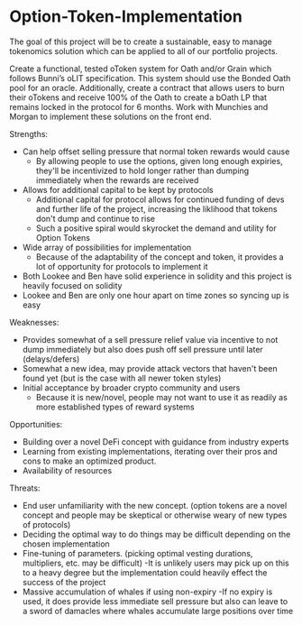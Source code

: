# Option-Token-Implementation

The goal of this project will be to create a sustainable, easy to manage tokenomics solution which can be applied to all of our portfolio projects.

Create a functional, tested oToken system for Oath and/or Grain which follows Bunni’s oLIT specification. This system should use the Bonded Oath pool for an oracle. Additionally, create a contract that allows users to burn their oTokens and receive 100% of the Oath to create a bOath LP that remains locked in the protocol for 6 months. Work with Munchies and Morgan to implement these solutions on the front end.

Strengths:
- Can help offset selling pressure that normal token rewards would cause
    - By allowing people to use the options, given long enough expiries, they'll be incentivized to hold longer rather than dumping immediately when the rewards are received 
- Allows for additional capital to be kept by protocols
    - Additional capital for protocol allows for continued funding of devs and further life of the project, increasing the liklihood that tokens don't dump and continue to rise
    - Such a positive spiral would skyrocket the demand and utility for Option Tokens
- Wide array of possibilities for implementation
    - Because of the adaptability of the concept and token, it provides a lot of opportunity for protocols to implement it
- Both Lookee and Ben have solid experience in solidity and this project is heavily focused on solidity
- Lookee and Ben are only one hour apart on time zones so syncing up is easy


Weaknesses:
- Provides somewhat of a sell pressure relief value via incentive to not dump immediately but also does push off sell pressure until later (delays/defers)
- Somewhat a new idea, may provide attack vectors that haven't been found yet (but is the case with all newer token styles)
- Initial acceptance by broader crypto community and users
    - Because it is new/novel, people may not want to use it as readily as more established types of reward systems


Opportunities:
- Building over a novel DeFi concept with guidance from industry experts
- Learning from existing implementations, iterating over their pros and cons to make an optimized product.
- Availability of resources



Threats:
- End user unfamiliarity with the new concept. (option tokens are a novel concept and people may be skeptical or otherwise weary of new types of protocols)
- Deciding the optimal way to do things may be difficult depending on the chosen implementation
- Fine-tuning of parameters. (picking optimal vesting durations, multipliers, etc. may be difficult)
    -It is unlikely users may pick up on this to a heavy degree but the implementation could heavily effect the success of the project
- Massive accumulation of whales if using non-expiry
    -If no expiry is used, it does provide less immediate sell pressure but also can leave to a sword of damacles where whales accumulate large positions over time